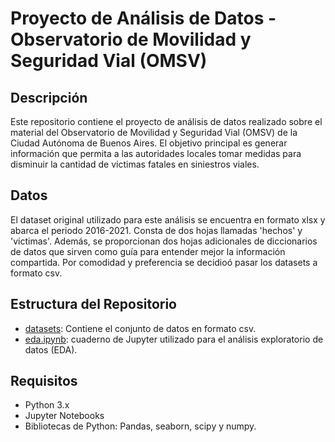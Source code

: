 # Proyecto de Análisis de Datos - Observatorio de Movilidad y Seguridad Vial (OMSV)

## Descripción
Este repositorio contiene el proyecto de análisis de datos realizado sobre el material del Observatorio de Movilidad y Seguridad Vial (OMSV) de la Ciudad Autónoma de Buenos Aires. El objetivo principal es generar información que permita a las autoridades locales tomar medidas para disminuir la cantidad de víctimas fatales en siniestros viales.

## Datos
El dataset original utilizado para este análisis se encuentra en formato xlsx y abarca el periodo 2016-2021. Consta de dos hojas llamadas 'hechos' y 'víctimas'. Además, se proporcionan dos hojas adicionales de diccionarios de datos que sirven como guía para entender mejor la información compartida. Por comodidad y preferencia se decidioó pasar los datasets a formato csv.

## Estructura del Repositorio
- [datasets](https://github.com/marko7768/PI2/tree/main/datasets): Contiene el conjunto de datos en formato csv.
- [eda.ipynb](https://github.com/marko7768/PI2/blob/main/eda.ipynb): cuaderno de Jupyter utilizado para el análisis exploratorio de datos (EDA).

## Requisitos
- Python 3.x
- Jupyter Notebooks
- Bibliotecas de Python: Pandas, seaborn, scipy y numpy.
